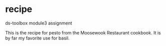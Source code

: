 # recipe

ds-toolbox module3 assignment


This is the recipe for pesto from the Moosewook Restaurant cookbook.
It is by far my favorite use for basil. 
